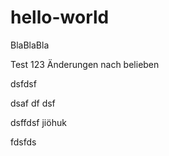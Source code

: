 # hello-world
BlaBlaBla

Test 123 Änderungen nach belieben

dsfdsf

dsaf
df
dsf

dsffdsf
jiöhuk


fdsfds